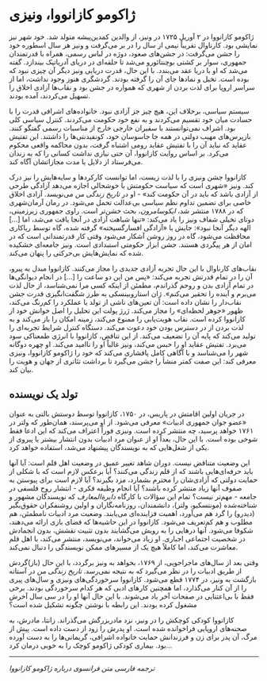 # ژاکومو کازانووا، ونیزی

ژاکومو کازانووا در ۲ آوریل ۱۷۲۵ در ونیز، از والدین کمدین‌پیشه متولد شد. خود شهر نیز نمایشی بود. کارناوال تقریباً نیمی از سال را در بر می‌گرفت و ونیز هر سال اسطوره خود را جشن می‌گرفت: در جشن‌های صعود، دوژه در لباس رسمی، همراه با قدرتمندان جمهوری، سوار بر کشتی بوچنتائورو می‌شد تا حلقه‌ای در دریای آدریاتیک بیندازد. گفته می‌شد که او با دریا عقد می‌بندد. با این حال، قدرت دریایی ونیز دیگر آن چیزی نبود که بوده است. تخیل و نمادها جای آن را گرفته بودند. گردشگری هنوز وجود نداشت، اما از سراسر اروپا برای لذت بردن از شهری که همواره در جشن بود و نقاب‌ها آزادی اخلاق را تسهیل می‌کردند، آمده بودند.

سیستم سیاسی، برخلاف این، هیچ چیز جز آزادی نبود. خانواده‌های اشرافی قدرت را با حسادت میان خود تقسیم می‌کردند و به نفع خود حکومت می‌کردند. کنترل سیاسی کلی بود. اشراف نمی‌توانستند با سفیران خارجی خارج از مناسبات رسمی گفتگو کنند. بازپرس‌های مهیب دولتی در همه جا جاسوسان خود، کونفیدنتی‌ها را داشتند. این تفتیش عقاید که نباید آن را با تفتیش عقاید رومی اشتباه گرفت، بدون محاکمه واقعی محکوم می‌کرد. بر اساس روایت کازانووا، آن حتی نیازی نداشت کسانی را که به زندان می‌فرستاد از دلایل یا مدت مجازاتشان آگاه کند.

کازانووا جشن ونیزی را با لذت زیست، اما توانست کارکردها و سایه‌هایش را نیز درک کند. ونیز «شهری است که سیاست حکومتش با خوشحالی اجازه می‌دهد آزادگی طرحی از آزادی باشد که باید در آن حکومت کند» - او در *تاریخ زندگی من* می‌نویسد. آزادی اخلاق خاصی برای تضمین تداوم نظم سیاسی بی‌عدالت تحمل می‌شود. در رمان آرمان‌شهری که در ۱۷۸۸ منتشر شد، *ایکوسامرون*، بحث خشن‌تر است. راوی جمهوری زیرزمینی، دوتای تخیلی شفاف ونیز را یاد می‌کند: «تنها شباهت آزادی در آنجا یافت می‌شد، اما [...] الهه دیگر آنجا نبود»: جایش با «آزادگی افسارگسیخته» گرفته شده، گاه توسط ریاکاری محافظت می‌شود، گاه در روز روشن آشکار می‌شود وقتی کار قدرتمندانی است که در امان از هر پیگردی هستند. جشن ابزار حکومتی استبدادی است. ونیز جامعه‌ای خشکیده شده که نمایش‌هایش بی‌حرکتی را پنهان می‌کند.

نقاب‌های کارناوال با این حال تجربه آزادی جدیدی را مجاز می‌کنند. کازانووا مبدل به پیرو، آن را در تمام قدرتش تجربه می‌کند: «پس من این دو ساعت را [...] در انجام دیوانگی‌ها در تمام آزادی بدن و روحم گذراندم، مطمئن از اینکه کسی مرا نمی‌شناسد، از حال لذت می‌برم و آینده را تحقیر می‌کنم». ژان استاروبینسکی به طرز شگفت‌انگیزی قدرت جشن نقاب‌دار را نشان داده است: آن تعین‌های ناشی از تولد یا عملکرد را کم‌رنگ می‌کند، ظهور «جوهر لحظه‌ای» را مجاز می‌کند. ژرژ پولت این تحلیل را اصل خوانش خود از کازانووا کرده است. نقاب هویت‌یابی را ممنوع می‌کند، زمینه امکان را باز می‌کند و به لذت بردن از در دسترس بودن خود دعوت می‌کند. دستگاه کنترل شرایط تجربه‌ای را تولید می‌کند که پایه آن را تضعیف می‌کند. از این تناقض، کازانووا با انرژی طمعناکی سود می‌برد. تفتیش عقاید او را حبس می‌کند، ونیز غالباً او را ناامید می‌کند. او چهره دوگانه شهر را می‌شناسد و با آگاهی کامل پافشاری می‌کند که خود را ژاکومو کازانووا، ونیزی معرفی کند: این صفت کمتر منشأ را جشن می‌گیرد تا برداشت تئاتری از جهان و هویت را بیان کند.

## تولد یک نویسنده

در جریان اولین اقامتش در پاریس، در ۱۷۵۰، کازانووا توسط دوستش بالتی به عنوان «عضو جوان جمهوری ادبیات» معرفی می‌شود. از او می‌پرسند، همان‌طور که ولتر در ۱۷۶۱ خواهد پرسید، چه منتشر کرده است. ونیزی فوراً اعتراف می‌کند که این ادعا فقط شوخی بوده است. با این حال، بعداً او از عنوان مرد ادبیات بدون انتشار بیشتر یا پیروی از یکی از شغل‌هایی که به نویسندگان پیشنهاد می‌شد، استفاده خواهد کرد.

این وضعیت متناقض نیست. دوران شاهد تغییر عمیق در وضعیت اهل قلم است: آیا آنها باید حرفه‌ای‌هایی باشند که از قلم زندگی می‌کنند؟ آیا برعکس لازم است که با شکلی از حمایت دولتی که آزادی‌شان را محترم بشمارد، مزد بگیرند؟ آیا لازم است برای پیوستن به صفوف آنها زیاد منتشر کرده باشند؟ آیا انجام وظیفه فکری - انتشار روح فلسفی در جامعه - مهم‌تر نیست؟ تمام این سؤالات با کارگاه *دایرةالمعارف* که نویسندگان مشهور و شناخته‌شده (مونتسکیو، ولتر)، دانشمندان، روزنامه‌نگاران و اولین روشنفکران حقوق‌بگیر (دیدرو) را گرد هم می‌آورد، اهمیت فزاینده‌ای می‌یابند. وضعیت مرد ادبیات نامطمئن، هم مطلوب و هم کم‌تعریف می‌شود. کازانووا در این حاشیه‌ها که فضای بازی ارائه می‌دهند، شکوفا می‌شود. آنها درهایی را به رویش می‌گشایند بدون تثبیت نقشش، بدون انجمادش در شخصیت اجتماعی اجباری. او زیاد می‌خواند، می‌نویسد، منتشر می‌کند، با اهل قلم معاشرت می‌کند، اما کاملاً هیچ یک از مسیرهای ممکن نویسندگی را دنبال نمی‌کند.

وقتی بعد از سال‌های ماجراجویی، از ۱۷۶۹، بخواهد به ونیز برگردد، با این حال (باز)گردش از طریق ادبیات را در نظر می‌گیرد که به نتیجه نمی‌رسد. *تاریخ زندگی من* در آستانه بازگشت به ونیز، در ۱۷۷۴ قطع می‌شود. کازانووا سرخوردگی‌های ونیزی و سال‌های پیری را از آن کنار می‌گذارد، اما همچنین کارهای ادبی که هر کدام سرخوردگی بودند. برخی فقط با بی‌اعتنایی در صفحات آخر یاد می‌شوند. با این حال آنها او را در سی سال آخرش مشغول کرده بودند. این رابطه با نوشتن چگونه تشکیل شده است؟

کازانووا کودکی کوچکش را در ونیز، نزد مادربزرگش می‌گذراند. زانتا، مادرش، به صحنه‌های اروپایی فراخوانده شده است. او پدرش را زود از دست داده است. پیش از مرگ، آن پدر برای زن و فرزندانش حمایت خانواده اشرافی، گریمانی‌ها را به دست آورده بود. بیماری کودکی ژاکومو کوچک را به خوبی درمان کرد...

---

*ترجمه فارسی متن فرانسوی درباره ژاکومو کازانووا*